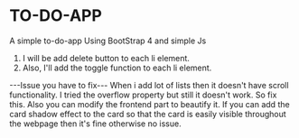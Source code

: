 # TO-DO-APP
A simple to-do-app 
Using BootStrap 4 and simple Js

1. I will be add delete button to each li element.
2. Also, I'll add the toggle function to each li element.

---Issue you have to fix---
 When i add lot of lists then it doesn't have scroll functionality. I tried the overflow property but still it doesn't work. So fix this.
 Also you can modify the frontend part to beautify it. If you can add the card shadow effect to the card so that the card is easily visible throughout the webpage then 
 it's fine otherwise no issue. 
